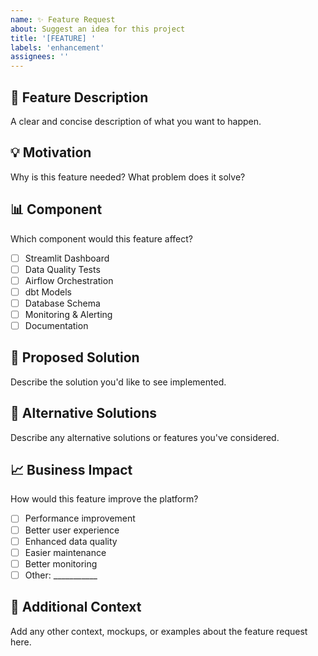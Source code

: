 ```yaml
---
name: ✨ Feature Request
about: Suggest an idea for this project
title: '[FEATURE] '
labels: 'enhancement'
assignees: ''
---
```


## 🎯 Feature Description
A clear and concise description of what you want to happen.

## 💡 Motivation
Why is this feature needed? What problem does it solve?

## 📊 Component
Which component would this feature affect?
- [ ] Streamlit Dashboard
- [ ] Data Quality Tests
- [ ] Airflow Orchestration
- [ ] dbt Models
- [ ] Database Schema
- [ ] Monitoring & Alerting
- [ ] Documentation

## 🔧 Proposed Solution
Describe the solution you'd like to see implemented.

## 🔄 Alternative Solutions
Describe any alternative solutions or features you've considered.

## 📈 Business Impact
How would this feature improve the platform?
- [ ] Performance improvement
- [ ] Better user experience
- [ ] Enhanced data quality
- [ ] Easier maintenance
- [ ] Better monitoring
- [ ] Other: ___________

## 📝 Additional Context
Add any other context, mockups, or examples about the feature request here.
